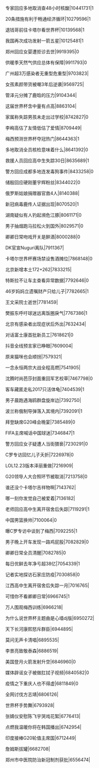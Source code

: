 专家回应多地取消查48小时核酸|10441731|1

20条措施有利于畅通经济循环|10279596|1

退钱哥前往卡塔尔看世界杯|10139568|1

我国再次成功发射一箭五星|10125481|1

郑州回应女婴遭拒诊去世|9919395|0

供暖季天然气供应总体有保障|9911793|0

广州超3万感染者无重型危重型|9703823|

女孩素颜带货被嘲3年后逆袭|9569725|

管泽元分摊了鹿晗的压力|9104344|

这届世界杯含中量有点高|8863104|

家属称失踪男孩未走出过学校|8742827|0

李峋高估了友情低估了爱情|8709449|

梅西预测世界杯夺冠热门|8644363|1

多地取消全员核检意味着什么|8641392|0

救援人员回应高中生失踪30日|8635689|1

警方回应成都多地连发毒狗事件|8433258|0

储殷回应硬刚董宇辉粉丝|8344022|0

俄罗斯姑娘捐赠器官救4人|8140388|

新冠病毒鹿传人证据出现|8070520|1

湖南疑似有人钓起濒危江豚|8061171|0

男子抽烟跑马拉松火到国外|8029571|0

卿卿日常吻戏开关是醉酒|8000288|0

DK官宣Nuguri离队|7911367|

卡塔尔世界杯赛场禁设售酒摊位|7868148|0

北京新增本土172+262|7833215|

特斯拉不让车主查看异常数据|7792646|0

46岁妈妈立遗嘱财产只给儿子|7782665|1

王文采院士逝世|7781459|

樊振东呼吁球迷远离饭圈戾气|7767386|1

北京有感染者出现症状后外出|7632434|

对话富士康首批新员工|7618621|0

抖音全线预言家已睁眼|7609004|

原来猫咪也会顺拐|7579321|

一念永恒两宗大战全程高燃|7541905|

沈腾时尚芭莎封面重回军艺校草|7467798|0

客车藏匿走私2017只活体龟|7404539|1

男子晨跑遇海鸥群盘旋岸边|7392750|

波兰称俄制导弹落入其境内|7392091|1

拜登缺席G20峰会晚宴|7385489|0

FIFA主席喊话中国球迷|7346847|1

警方回应女子疑遭人当街猥亵|7230291|0

C罗专访回忆儿子夭折|7226978|0

LOL12.23版本泽丽重做|7216909|

G20领导人大合照环节被取消|7213758|0

谁还没个卡塔尔吉祥物啊|7143762|

哪一刻你发觉自己被爱着|7136182|

老师回应高中生离开宿舍后失踪|7119291|1

中国男篮换帅|7100064|0

曝C罗专访中谈到了梅西|7092255|1

男子晚上开车发现一路鸡屁股|7082829|0

卿卿日常全员清醒|7082785|0

每日优鲜去年净亏超38亿|7054339|1

记者实地探访石家庄防疫|7030858|0

江西高中生离开宿舍后失踪一月|7016765|

可惜你不看卿卿日常|6966745|1

万人围观梅西训练|6966218|

为什么说世界杯主题曲是心墙dj版|6950272|

天下长河康熙怒斥群臣|6944895|

莫问无声卡清唱|6895535|

李景亮致敬泰森|6886519|

美国登月火箭发射升空|6846960|0

媒体辟谣女子被做肛拭子视频|6840582|0

疫情之下重庆人也不得虚|6811849|0

全网讨伐方志靖|6806126|

世界杯手势舞|6793928|

张婧仪安慰陈飞宇哭戏花絮|6776413|

点燃我温暖你将在韩国播出|6742954|

印度接棒G20轮值主席国|6712449|

詹姆斯拔罐|6682708|

郑州市中医院防治新冠制剂获批|6556474|

